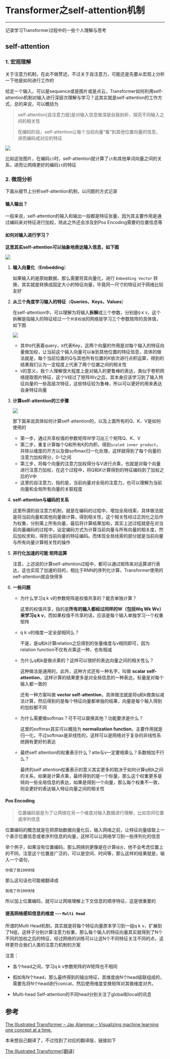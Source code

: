 # Transformer之self-attention机制


------

<!-- more -->

记录学习Transformer过程中的一些个人理解与思考

## self-attention

### 1. 宏观理解

关于注意力机制，在此不做赘述，不过关于自注意力，可能还是先要从宏观上分析一下他是如何进行工作的

给定一个输入，可以是sequence或是图片或是点云，Transformer如何利用self-attention机制对输入进行深层次理解与学习？这其实就是self-attention的工作方式，总的来说，可以概括为

> self-attention[自注意力层]是对输入信息做深层自我剖析，探究不同输入之间的相关性
> 
> 在编码阶段，self-attention让每个当前向量“看”到其他位置向量的信息，进而编码成对应的特征

![](https://raw.githubusercontent.com/shmilywh/PicturesForBlog/master/2021/07/05-10-27-45-2021-07-05-10-27-42-image.png)

比如这张图片，在编码`it`时，self-attention就计算了`it`和其他单词向量之间的关系，进而让网络更好的编码`it`的特征

### 2. 微观分析

下面从细节上分析self-attention机制，以问题的方式记录

#### 输入输出？

一般来说，self-attention的输入和输出一般都是特征张量，因为其主要作用是通过编码来对特征进行加权，除此之外还会涉及到Pos Encoding需要的位置信息等

#### 如何对输入进行学习？

**这里其实self-attention可以抽象地表达输入信息，如下图**

![](https://raw.githubusercontent.com/shmilywh/PicturesForBlog/master/2021/07/05-10-27-11-2021-07-05-10-27-05-image.png)

1. **输入向量化**（**Embedding**）
   
   如果输入的是原始数据，那么需要将其向量化，进行 `Embedding Vector` 转换，其实就是转换成固定大小的特征向量，毕竟同一尺寸的特征对于网络比较友好

2. **从三个角度学习输入的特征**（**Queries、Keys、Values**）
   
   在self-attention中，可以理解为将输入**拆解**成三个参数，分别是`Q` `K` `V`，这个拆解是指输入的特征经过一个`共享权值`的网络层学习三个参数矩阵的具体值，如下图
   
   ![](https://raw.githubusercontent.com/shmilywh/PicturesForBlog/master/2021/07/05-10-27-03-2021-07-05-10-26-55-image.png)
   
   - 其中`Q`代表着query，`K`代表Key，这两个向量的作用是对每个输入的特征向量做加权，让当前这个输入向量可以`看`到其他位置的特征信息，具体的做法就是，每个当前位置的Q与其他所有位置的K依次进行点积运算，得到的结果我们认为一定程度上代表了两个位置之间的相关性
   - `V`的意义，我个人理解很大程度上是对输入的更鲁棒的表达，类似于卷积网络提取图片特征，这个V经过了矩阵Wv之后，其本身应该学习到了输入特征向量的一些高层次特征，这些特征较为鲁棒，所以可以更好的用来表达自身特征向量

3. **计算self-attention的三步骤**
   
   ![](https://raw.githubusercontent.com/shmilywh/PicturesForBlog/master/2021/07/05-10-26-42-2021-07-05-10-26-35-image.png)
   
   那下面来说具体如何计算self-attention的，以及上面所有的Q、K、V是如何使用的
   
   - 第一步，通过共享权值的参数矩阵W学习出三个矩阵Q、K、V
   - 第二步，重复计算每个Q和所有K的内积，得到`scaled inner product`，并除以维度的开方以及做softmax归一化处理，这样就得到了每个向量的注意力加权得分，0-1之间
   - 第三步，将每个向量的注意力加权得分与V进行点乘，也就是对每个向量进行注意力加权，在这个过程中，将Q和K计算得到的特征编码到了加权之后的V中
   - 这里的自注意力，指的是，当前向量对全局的注意力，也可以理解为当前向量和全局所有向量的关联程度

4. **self-attention与编码的关系**
   
   这里所谓的自注意力机制，就是在编码的过程中，增加全局线索，具体做法就是将当前向量和其他向量做计算，得到相关性，这个相关性经过正则化之后作为权重，分别乘上所有向量，最后将计算结果加和，其实上述过程就是在对当前向量编码的过程中，设定编码方式为计算当前向量与所有向量的相关度，然后加权求和，得到当前向量的特征编码。而体现全局线索的部分就是当前向量与所有向量计算相关性的操作

5. **并行化加速的可能 矩阵运算**
   
   注意，上述说的计算self-attention过程中，都可以通过矩阵来对运算进行表达，这也实现了加速的目的，相比于RNN的序列化计算，Transformer使用的self-attention就会快得多

6. **一些问题**
   
   - 为什么学习q k v的参数矩阵是权值共享的？能否单独计算？
     
     这里的权值共享，指的是**所有的输入都经过同样的W（包括Wq Wk Wv）来学习q k v**，而如果权值不共享的话，应该是每个输入单独学习一个权重矩阵
   
   - q k v的维度一定全部相同么？
     
     不是，是q和k计算relation之后得到的张量维度与v相同即可，因为relation function不仅有点乘这一种，也有相减
   
   - 为什么q和k是做点乘的？这样可以很好的表达向量之间的相关性么？
     
     这种做法是通用的，此外，这种方式还有一种名字，叫做 **scalar self-attention**，这样计算的结果更多是对全局信息的一种表达，标量是对每个输入都一致的
     
     还有一种方案叫做 **vector self-attention**，具体做法就是将q和k做类似减法计算，然后得到的是每个特征向量都单独的结果，向量是每个输入得到的加权都不同
   
   - 为什么需要做softmax？可不可以替换其他？功能要求是什么？
     
     这里的softmax其实可以概括为 **normalization function**，主要作用就是归一化，不过softmax是非线性的，这样可以是网络对于复杂的非线性系统拥有更好的表达
   
   - 最终self attention的权重表示什么？atte与v一定要相乘么？系数相加不行么？
     
     最终的self attention权重表示的意义其实更多的取决于如何计算q和k之间的关系，如果是计算点乘，最终得到的是一个标量，那么这个权重更多是倾向一些全局信息的表达，如果是得到一个向量，那么每个权重不一致，则会更好的表达输入特征向量之间的相关性

#### Pos Encoding

> 位置编码层是为了让网络在另一个维度对输入数据进行理解，比如空间位置或序列信息

位置编码的概念就是在把原始数据向量化后，输入网络之前，让特征向量级联上一个表示位置信息或者序列信息的向量，这样可以让网络学习到一些序列化的信息

举个例子，如果没有位置编码，那么网络则更像是在计算`组合`，他不会考虑位置上的不同，注意这个位置是广泛的，可以是空间、时间等，那么这样的结果就是，输入一个语句，

```
你借了我100块钱
```

那么这句话也可能被翻译成

```
我借了你100块钱
```

所以加上位置编码，就可以让网络理解上下文信息的顺序特征，这是很重要的

#### 提高网络感知信息的维度 --- `Multi Head`

所谓的Multi Head机制，其实就是将每个特征向量原本学习到一组q k v，扩展到了N组，这样子分别计算注意力权重，那么每个输入的特征向量其实就得到了N个不同的加权之后的特征，经过网络的训练可以让这N个不同特征关注不同的点，这样更符合我们人类的注意力机制的方案

注意：

- 各个head之间，学习q k v参数矩阵的W矩阵也不相同

- 假如有N个head，那么最终得到的输出特征，其维度由N个head级联组成的，需要先将N个head进行concat，然后使用维度变换矩阵对其做维度对齐。

- Multi-head Self-attention的不同head分别关注了global和local的讯息

## 参考

[The Illustrated Transformer – Jay Alammar – Visualizing machine learning one concept at a time.](https://jalammar.github.io/illustrated-transformer/)

本来想自己翻译了，不过找到了对应的翻译版，链接如下

[The Illustrated Transformer[翻译]](https://blog.csdn.net/yujianmin1990/article/details/85221271)
